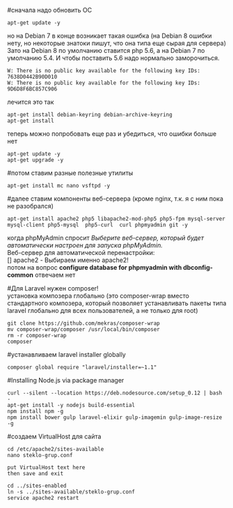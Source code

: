 #сначала надо обновить ОС
```
apt-get update -y 
```
но на Debian 7 в конце возникает такая ошибка (на Debian 8 ошибки нету, но некоторые знатоки пишут, что она типа еще сырая для сервера)  
Зато на Debian 8 по умолчанию ставится php 5.6, а на Debian 7 по умолчанию 5.4. И чтобы поставить 5.6 надо нормально заморочиться.
```
W: There is no public key available for the following key IDs:
7638D0442B90D010
W: There is no public key available for the following key IDs:
9D6D8F6BC857C906
```
лечится это так
```
apt-get install debian-keyring debian-archive-keyring
apt-get install
```

теперь можно попробовать еще раз и убедиться, что ошибки больше нет
```
apt-get update -y 
apt-get upgrade -y
```

#потом ставим разные полезные утилиты
```
apt-get install mc nano vsftpd -y    
```

#далее ставим компоненты веб-сервера (кроме nginx, т.к. я с ним пока не разобрался)
```
apt-get install apache2 php5 libapache2-mod-php5 php5-fpm mysql-server mysql-client php5-mysql  php5-curl  curl phpmyadmin git -y
```
когда phpMyAdmin спросит *Выберите веб-сервер, который будет автоматически настроен для запуска phpMyAdmin.*  
Веб-сервер для автоматической перенастройки:  
[] apache2     - Выбираем именно apache2!  
потом на вопрос **configure database for phpmyadmin with dbconfig-common** отвечаем нет  

#Для Laravel нужен composer!  
установка композера глобально (это composer-wrap вместо стандартного композера, который позволяет устанавливать пакеты типа laravel глобально для всех пользователей, а не только для root)
```
git clone https://github.com/mekras/composer-wrap
mv composer-wrap/composer /usr/local/bin/composer
rm -r composer-wrap
composer
```

#устанавливаем laravel installer globally
```
composer global require "laravel/installer=~1.1"
```

#Installing Node.js via package manager
```
curl --silent --location https://deb.nodesource.com/setup_0.12 | bash -
apt-get install -y nodejs build-essential
npm install npm -g
npm install bower gulp laravel-elixir gulp-imagemin gulp-image-resize -g  
```

#создаем VirtualHost для сайта
```
cd /etc/apache2/sites-available
nano steklo-grup.conf

put VirtualHost text here
then save and exit

cd ../sites-enabled
ln -s ../sites-available/steklo-grup.conf
service apache2 restart
```
